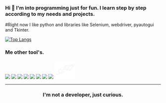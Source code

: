 ### Hi 👋 I'm into programming just for fun. I learn step by step according to my needs and projects.

#Right now I like python and libraries like Selenium, webdriver, pyautogui and Tkinter.

[![Top Langs](https://github-readme-stats.vercel.app/api/top-langs/?username=berru-g&layout=compact&theme=tokyonight)](https://github.com/berru-g/github-readme-stats)

### Me other tool's. 

[<img height="60"  src="https://spiralking.com/wp-content/uploads/2019/04/code4.png" />][codepen]
[<img height="60"  src = "http://nickengmann.com/assets/img/blog/hackster.png">][hack] 
[<img height="60"  src="https://westonaic.org/wp-content/uploads/2019/08/tinkercad.jpg" />][tinker]
[<img height="60"  src = "https://dosenit.com/wp-content/uploads/2020/10/arduino2-ide-logo.jpg">][arduino] 
[<img height="60"  src="https://camo.githubusercontent.com/425d8f5244807f3d1a00379aea09c8b6af3dc5408dfdf3420e06d7f7fcb7c527/68747470733a2f2f656173796564612e636f6d2f696d616765732f656173796564612d7468756d626e61696c2e706e673f69643d6435656431666535393330363032393735646631" />][eda]
[<img height="60"  src="https://img.shields.io/badge/-figma-000000.svg?&style=for-the-badge&logo=figma&logoColor=white" />][figma]
[<img height="60"  src = "https://i.ytimg.com/vi/h5QFqYZ3ses/maxresdefault.jpg">][jitter]
[<img height="60"  src = "https://images.news18.com/ibnlive/uploads/2022/03/instagram-logo-1.jpg">][instagram]
[<img height="60"  src = "https://github.com/berru-g/berru-g/blob/main/contact.png?raw=true">][mail]
<br />
<hr />

[codepen]: https://codepen.io/h-lautre
[hack]: https://www.hackster.io/BERRU
[tinker]: https://www.tinkercad.com/dashboard
[arduino]: https://create.arduino.cc/projecthub/BERRU
[eda]: https://easyeda.com/account/user
[figma]: https://www.figma.com/file/rgiN9WuIwpGOZHCG9LV9QO/first-appli?node-id=0%3A1
[jitter]: https://jitter.video/
[instagram]: https://www.instagram.com/berru_aka/
[mail]: mailto:gael-berru@outlook.fr

<h3 align="center">I'm not a developer, just curious.</h3>
